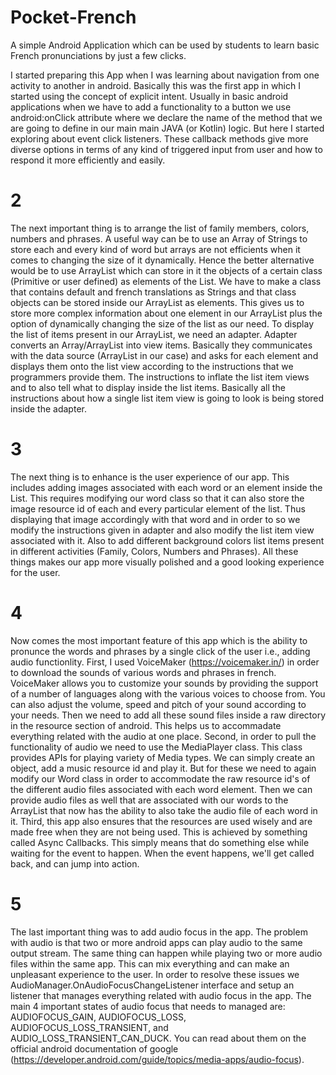 # Pocket-French
A simple Android Application which can be used by students to learn basic French pronunciations by just a few clicks.


I started preparing this App when I was learning about navigation from one activity to another in android. 
Basically this was the first app in which I started using the concept of explicit intent. Usually in basic android
applications when we have to add a functionality to a button we use android:onClick attribute where we declare the name of
the method that we are going to define in our main main JAVA (or Kotlin) logic. But here I started exploring about event click listeners.
These callback methods give more diverse options in terms of any kind of triggered input from user and how to respond it more efficiently and 
easily.

# 2
The next important thing is to arrange the list of family members, colors, numbers and phrases. A useful way can be to use an Array of Strings to store
each and every kind of word but arrays are not efficients when it comes to changing the size of it dynamically. Hence the better alternative would be to use
ArrayList which can store in it the objects of a certain class (Primitive or user defined) as elements of the List. We have to make a class that contains
default and french translations as Strings and that class objects can be stored inside our ArrayList as elements. This gives us to store more complex 
information about one element in our ArrayList plus the option of dynamically changing the size of the list as our need.
To display the list of items present in our ArrayList, we need an adapter. Adapter converts an Array/ArrayList into view items. Basically they communicates 
with the data source (ArrayList in our case) and asks for each element and displays them onto the list view according to the instructions that we 
programmers provide them. The instructions to inflate the list item views and to also tell what to display inside the list items. Basically all the instructions
about how a single list item view is going to look is being stored inside the adapter.

# 3
The next thing is to enhance is the user experience of our app. This includes adding images associated with each word or an element inside the List.
This requires modifying our word class so that it can also store the image resource id of each and every particular element of the list. Thus displaying that image 
accordingly with that word and in order to so we modify the instructions given in adapter and also modify the list item view associated with it. Also to add 
different background colors list items present in different activities (Family, Colors, Numbers and Phrases). All these things makes our app more visually polished
and a good looking experience for the user.

# 4
Now comes the most important feature of this app which is the ability to pronunce the words and phrases by a single click of the user i.e., adding audio functionlity.
First, I used VoiceMaker (https://voicemaker.in/) in order to download the sounds of various words and phrases in french. VoiceMaker allows you to customize your 
sounds by providing the support of a number of languages along with the various voices to choose from. You can also adjust the volume, speed and pitch of your sound
according to your needs. Then we need to add all these sound files inside a raw directory in the resource section of android. This helps us to accommadate everything 
related with the audio at one place.
Second, in order to pull the functionality of audio we need to use the MediaPlayer class. This class provides APIs for playing variety of Media types.
We can simply create an object, add a music resource id and play it. But for these we need to again modify our Word class in order to accommodate the raw
resource id's of the different audio files associated with each word element. Then we can provide audio files as well that are associated with our words to the ArrayList that 
now has the ability to also take the audio file of each word in it. 
Third, this app also ensures that the resources are used wisely and are made free when they are not being used. This is achieved by something called Async Callbacks.
This simply means that do something else while waiting for the event to happen. When the event happens, we'll get called back, and can jump into action.

# 5
The last important thing was to add audio focus in the app. The problem with audio is that two or more android apps can play audio to the same output stream. The same thing
can happen while playing two or more audio files within the same app. This can mix everything and can make an unpleasant experience to the user. In order to resolve these
issues we AudioManager.OnAudioFocusChangeListener interface and setup an listener that manages everything related with audio focus in the app. The main 4 important states
of audio focus that needs to managed are: AUDIOFOCUS_GAIN, AUDIOFOCUS_LOSS, AUDIOFOCUS_LOSS_TRANSIENT, and AUDIO_LOSS_TRANSIENT_CAN_DUCK. You can read about them on the 
official android documentation of google (https://developer.android.com/guide/topics/media-apps/audio-focus).
